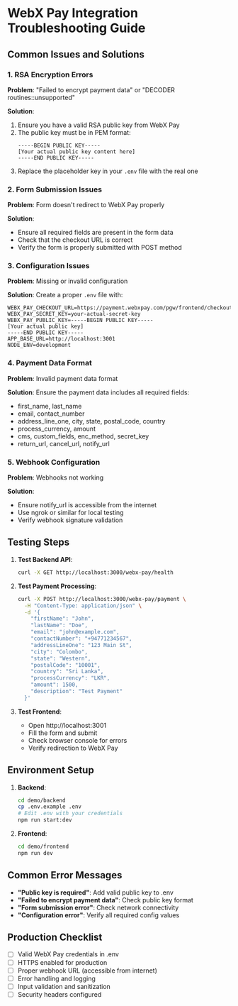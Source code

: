 # WebX Pay Integration Troubleshooting Guide

## Common Issues and Solutions

### 1. RSA Encryption Errors

**Problem**: "Failed to encrypt payment data" or "DECODER routines::unsupported"

**Solution**:
1. Ensure you have a valid RSA public key from WebX Pay
2. The public key must be in PEM format:
   ```
   -----BEGIN PUBLIC KEY-----
   [Your actual public key content here]
   -----END PUBLIC KEY-----
   ```
3. Replace the placeholder key in your `.env` file with the real one

### 2. Form Submission Issues

**Problem**: Form doesn't redirect to WebX Pay properly

**Solution**:
- Ensure all required fields are present in the form data
- Check that the checkout URL is correct
- Verify the form is properly submitted with POST method

### 3. Configuration Issues

**Problem**: Missing or invalid configuration

**Solution**:
Create a proper `.env` file with:
```env
WEBX_PAY_CHECKOUT_URL=https://payment.webxpay.com/pgw/frontend/checkout.php
WEBX_PAY_SECRET_KEY=your-actual-secret-key
WEBX_PAY_PUBLIC_KEY=-----BEGIN PUBLIC KEY-----
[Your actual public key]
-----END PUBLIC KEY-----
APP_BASE_URL=http://localhost:3001
NODE_ENV=development
```

### 4. Payment Data Format

**Problem**: Invalid payment data format

**Solution**:
Ensure the payment data includes all required fields:
- first_name, last_name
- email, contact_number
- address_line_one, city, state, postal_code, country
- process_currency, amount
- cms, custom_fields, enc_method, secret_key
- return_url, cancel_url, notify_url

### 5. Webhook Configuration

**Problem**: Webhooks not working

**Solution**:
- Ensure notify_url is accessible from the internet
- Use ngrok or similar for local testing
- Verify webhook signature validation

## Testing Steps

1. **Test Backend API**:
   ```bash
   curl -X GET http://localhost:3000/webx-pay/health
   ```

2. **Test Payment Processing**:
   ```bash
   curl -X POST http://localhost:3000/webx-pay/payment \
     -H "Content-Type: application/json" \
     -d '{
       "firstName": "John",
       "lastName": "Doe",
       "email": "john@example.com",
       "contactNumber": "+94771234567",
       "addressLineOne": "123 Main St",
       "city": "Colombo",
       "state": "Western",
       "postalCode": "10001",
       "country": "Sri Lanka",
       "processCurrency": "LKR",
       "amount": 1500,
       "description": "Test Payment"
     }'
   ```

3. **Test Frontend**:
   - Open http://localhost:3001
   - Fill the form and submit
   - Check browser console for errors
   - Verify redirection to WebX Pay

## Environment Setup

1. **Backend**:
   ```bash
   cd demo/backend
   cp .env.example .env
   # Edit .env with your credentials
   npm run start:dev
   ```

2. **Frontend**:
   ```bash
   cd demo/frontend
   npm run dev
   ```

## Common Error Messages

- **"Public key is required"**: Add valid public key to .env
- **"Failed to encrypt payment data"**: Check public key format
- **"Form submission error"**: Check network connectivity
- **"Configuration error"**: Verify all required config values

## Production Checklist

- [ ] Valid WebX Pay credentials in .env
- [ ] HTTPS enabled for production
- [ ] Proper webhook URL (accessible from internet)
- [ ] Error handling and logging
- [ ] Input validation and sanitization
- [ ] Security headers configured
